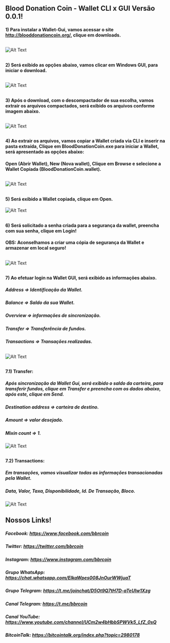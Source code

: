 
## Blood Donation Coin - Wallet CLI x GUI Versão 0.0.1!

#### 1) Para instalar a Wallet-Gui, vamos acessar o site http://blooddonationcoin.org/, clique em downloads.
##

![Alt Text](https://raw.githubusercontent.com/blooddonationcoin/blooddonationcoin/master/blooddonationcoin/img/Wallet-GUI/Wallet-Gui-01.PNG)

##
#### 2) Será exibido as opções abaixo, vamos clicar em Windows GUI, para iniciar o download.
##

![Alt Text](https://raw.githubusercontent.com/blooddonationcoin/blooddonationcoin/master/blooddonationcoin/img/Wallet-GUI/Wallet-Gui-02.PNG)

##
#### 3) Após o download, com o descompactador de sua escolha, vamos extrair os arquivos compactados, será exibido os arquivos conforme imagem abaixo.
##

![Alt Text](https://raw.githubusercontent.com/blooddonationcoin/blooddonationcoin/master/blooddonationcoin/img/Wallet-GUI/Wallet-Gui-03.PNG)

##
#### 4) Ao extrair os arquivos, vamos copiar a Wallet criada via CLI e inserir na pasta extraída, Clique em BloodDonationCoin.exe para iniciar a Wallet, será apresentado as opções abaixo:
#### Open (Abrir Wallet), New (Nova wallet), Clique em Browse e selecione a Wallet Copiada (BloodDonationCoin.wallet).
##

![Alt Text](https://raw.githubusercontent.com/blooddonationcoin/blooddonationcoin/master/blooddonationcoin/img/Wallet-GUI/Wallet-Gui-CLI-04.PNG)

##
#### 5) Será exibido a Wallet copiada, clique em Open.
![Alt Text](https://raw.githubusercontent.com/blooddonationcoin/blooddonationcoin/master/blooddonationcoin/img/Wallet-GUI/Wallet-Gui-CLI-04.1.PNG)

## 
#### 6) Será solicitado a senha criada para a segurança da wallet, preencha com sua senha, clique em Login!
#### OBS: Aconselhamos a criar uma cópia de segurança da Wallet e armazenar em local seguro!
##

![Alt Text](https://raw.githubusercontent.com/blooddonationcoin/blooddonationcoin/master/blooddonationcoin/img/Wallet-GUI/Wallet-Gui-06.PNG)

##
#### 7) Ao efetuar login na Wallet GUI, será exibido as informações abaixo.
##### Address => Identificação da Wallet.
##### Balance => Saldo da sua Wallet. 
##### Overview => informações de sincronização.
##### Transfer => Transferência de fundos.  
##### Transactions => Transações realizadas.
##

![Alt Text](https://raw.githubusercontent.com/blooddonationcoin/blooddonationcoin/master/blooddonationcoin/img/Wallet-GUI/Wallet-Gui-07.PNG)

##
#### 7.1) Transfer:
##### Após sincronização da Wallet Gui, será exibido o saldo da carteira, para transferir fundos, clique em Transfer e preencha com os dados abaixo, após este, clique em Send.
##### Destination address => carteira de destino.
##### Amount => valor desejado.
##### Mixin count => 1.

![Alt Text](https://raw.githubusercontent.com/blooddonationcoin/blooddonationcoin/master/blooddonationcoin/img/Wallet-GUI/Wallet-Gui-08.PNG)

##
#### 7.2) Transactions:
##### Em transações, vamos visualizar todas as informações transacionadas pela Wallet.
##### Data, Valor, Taxa, Disponibilidade, Id. De Transação, Bloco.

![Alt Text](https://raw.githubusercontent.com/blooddonationcoin/blooddonationcoin/master/blooddonationcoin/img/Wallet-GUI/Wallet-Gui-09.PNG)


## Nossos Links!

##### Facebook: https://www.facebook.com/bbrcoin

##### Twitter: https://twitter.com/bbrcoin

##### Instagram: https://www.instagram.com/bbrcoin

##### Grupo WhatsApp: https://chat.whatsapp.com/EIkaWpes008JnOurWWjuaT

##### Grupo Telegram: https://t.me/joinchat/D5Ot9Q7tH7D-aTeUIw1Xzg

##### Canal Telegram: https://t.me/bbrcoin

##### Canal YouTube: https://www.youtube.com/channel/UCm2w4bHbbSPWVk5_LfZ_0sQ

##### BitcoinTalk: https://bitcointalk.org/index.php?topic=2980178

